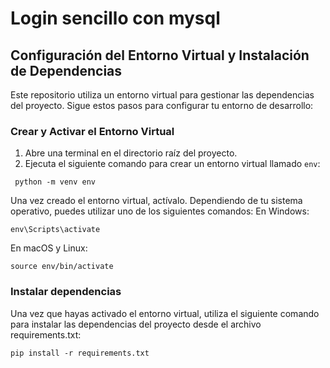 # Login sencillo con mysql
## Configuración del Entorno Virtual y Instalación de Dependencias

Este repositorio utiliza un entorno virtual para gestionar las dependencias del proyecto. Sigue estos pasos para configurar tu entorno de desarrollo:

### Crear y Activar el Entorno Virtual

1. Abre una terminal en el directorio raíz del proyecto.
2. Ejecuta el siguiente comando para crear un entorno virtual llamado `env`:

  ```
   python -m venv env
  ```
Una vez creado el entorno virtual, actívalo. Dependiendo de tu sistema operativo, puedes utilizar uno de los siguientes comandos:
En Windows:
  ```
  env\Scripts\activate
  ```
En macOS y Linux:
  ```
  source env/bin/activate
  ```
### Instalar dependencias
Una vez que hayas activado el entorno virtual, utiliza el siguiente comando para instalar las dependencias del proyecto desde el archivo requirements.txt:
  ```
  pip install -r requirements.txt
  ```
